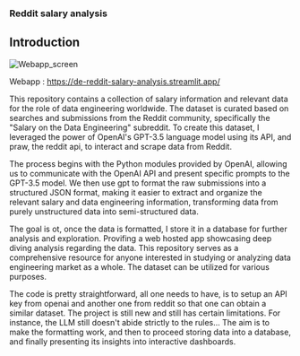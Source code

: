 ### Reddit salary analysis

## Introduction

![Webapp_screen](https://github.com/yahiaakkazi/de-reddit-salary-analysis/assets/83475215/d91e033a-15b1-4421-b3e9-79d69bdfcdd7)

Webapp : https://de-reddit-salary-analysis.streamlit.app/

This repository contains a collection of salary information and relevant data for the role of data engineering worldwide. The dataset is curated based on searches and submissions from the Reddit community, specifically the "Salary on the Data Engineering" subreddit.
To create this dataset, I leveraged the power of OpenAI's GPT-3.5 language model using its API, and praw, the reddit api, to interact and scrape data from Reddit.

The process begins with the Python modules provided by OpenAI, allowing us to communicate with the OpenAI API and present specific prompts to the GPT-3.5 model. We then use gpt to format the raw submissions into a structured JSON format, making it easier to extract and organize the relevant salary and data engineering information, transforming data from purely unstructured data into semi-structured data.

The goal is ot, once the data is formatted, I store it in a database for further analysis and exploration. Provifing a web hosted app showcasing deep diving analysis regarding the data. This repository serves as a comprehensive resource for anyone interested in studying or analyzing data engineering market as a whole. The dataset can be utilized for various purposes.




The code is pretty straightforward, all one needs to have, is to setup an API key from openai and another one from reddit so that one can obtain a similar dataset. The project is still new and still has certain limitations. For instance, the LLM still doesn't abide strictly to the rules...
The aim is to make the formatting work, and then to proceed storing data into a database, and finally presenting its insights into interactive dashboards.



